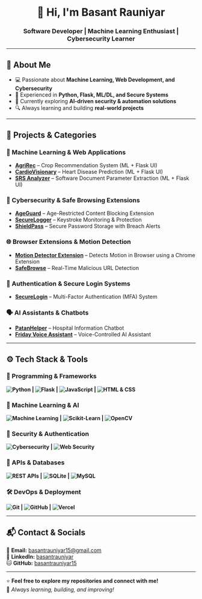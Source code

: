 <h1 align="center">👋 Hi, I'm Basant Rauniyar</h1>
<h3 align="center">Software Developer | Machine Learning Enthusiast | Cybersecurity Learner</h3>

---

## 🔹 About Me
- 💻 Passionate about **Machine Learning, Web Development, and Cybersecurity**  
- 🚀 Experienced in **Python, Flask, ML/DL, and Secure Systems**  
- 🎯 Currently exploring **AI-driven security & automation solutions**  
- 🔍 Always learning and building **real-world projects**  

---

## 🚀 Projects & Categories

### 🧠 Machine Learning & Web Applications
- [**AgriRec**](https://github.com/basantrauniyar15/AgriRec-Decision-Tree-Based-Agricultural-Crop-Recommendation-with-Web-Platform-Integration) – Crop Recommendation System (ML + Flask UI)  
- [**CardioVisionary**](https://github.com/basantrauniyar15/CardioVisionary-Boosting-Based-Cardiac-Disease-Prediction-using-ML-Techniques) – Heart Disease Prediction (ML + Flask UI)  
- [**SRS Analyzer**](https://github.com/basantrauniyar15/Software-Requirement-Specification-Document-Analysis-and-Parameter-Identification-Using-ML) – Software Document Parameter Extraction (ML + Flask UI)  

### 🔐 Cybersecurity & Safe Browsing Extensions
- [**AgeGuard**](https://github.com/basantrauniyar15/AgeGuard-Advanced-18-Content-Blocking-and-Safe-Browsing-Extension) – Age-Restricted Content Blocking Extension  
- [**SecureLogger**](https://github.com/basantrauniyar15/SecureLogger-AI-Enhanced-Keystroke-Monitoring-Protection) – Keystroke Monitoring & Protection  
- [**ShieldPass**](https://github.com/basantrauniyar15/ShieldPass-Secure-Password-Storage-with-Real-Time-Breach-Warnings) – Secure Password Storage with Breach Alerts  

### 🌐 Browser Extensions & Motion Detection
- [**Motion Detector Extension**](https://github.com/basantrauniyar15/Motion-Detector-Chrome-Extension) – Detects Motion in Browser using a Chrome Extension  
- [**SafeBrowse**](https://github.com/basantrauniyar15/SafeBrowse-Real-Time-Malicious-URL-Detector) – Real-Time Malicious URL Detection  

### 🔑 Authentication & Secure Login Systems
- [**SecureLogin**](https://github.com/basantrauniyar15/Secure-Login-System-with-Multi-Factor-Authentication-MFA-Using-Flask) – Multi-Factor Authentication (MFA) System  

### 🗣 AI Assistants & Chatbots
- [**PatanHelper**](https://github.com/basantrauniyar15/PatanHelper) – Hospital Information Chatbot  
- [**Friday Voice Assistant**](https://github.com/basantrauniyar15/Friday-Voice-Assistant) – Voice-Controlled AI Assistant  

---

## ⚙️ Tech Stack & Tools  

### 🚀 Programming & Frameworks  
**![Python](https://img.shields.io/badge/Python-3776AB?style=for-the-badge&logo=python&logoColor=white) | ![Flask](https://img.shields.io/badge/Flask-000000?style=for-the-badge&logo=flask&logoColor=white) | ![JavaScript](https://img.shields.io/badge/JavaScript-F7DF1E?style=for-the-badge&logo=javascript&logoColor=black) | ![HTML & CSS](https://img.shields.io/badge/HTML%20%26%20CSS-E34F26?style=for-the-badge&logo=html5&logoColor=white)**  

### 🤖 Machine Learning & AI  
**![Machine Learning](https://img.shields.io/badge/Machine%20Learning-FF6F00?style=for-the-badge&logo=tensorflow&logoColor=white) | ![Scikit-Learn](https://img.shields.io/badge/Scikit--Learn-F7931E?style=for-the-badge&logo=scikit-learn&logoColor=white) | ![OpenCV](https://img.shields.io/badge/OpenCV-5C3EE8?style=for-the-badge&logo=opencv&logoColor=white)**  

### 🔐 Security & Authentication  
**![Cybersecurity](https://img.shields.io/badge/Cybersecurity-232F3E?style=for-the-badge&logo=hackthebox&logoColor=white) | ![Web Security](https://img.shields.io/badge/Web%20Security-FF5733?style=for-the-badge&logo=web-security&logoColor=white)**  

### 📡 APIs & Databases  
**![REST APIs](https://img.shields.io/badge/RESTful%20APIs-008000?style=for-the-badge&logo=api&logoColor=white) | ![SQLite](https://img.shields.io/badge/SQLite-07405E?style=for-the-badge&logo=sqlite&logoColor=white) | ![MySQL](https://img.shields.io/badge/MySQL-4479A1?style=for-the-badge&logo=mysql&logoColor=white)**  

### 🛠 DevOps & Deployment  
**![Git](https://img.shields.io/badge/Git-F05032?style=for-the-badge&logo=git&logoColor=white) | ![GitHub](https://img.shields.io/badge/GitHub-181717?style=for-the-badge&logo=github&logoColor=white) | ![Vercel](https://img.shields.io/badge/Vercel-000000?style=for-the-badge&logo=vercel&logoColor=white)**  

---

## 📬 Contact & Socials  
📧 **Email:** [basantrauniyar15@gmail.com](mailto:basantrauniyar15@gmail.com)  
💼 **LinkedIn:** [basantrauniyar](https://www.linkedin.com/in/basantrauniyar/)  
🐱 **GitHub:** [basantrauniyar15](https://github.com/basantrauniyar15)  

---

⭐ **Feel free to explore my repositories and connect with me!**  
🚀 *Always learning, building, and improving!*  
